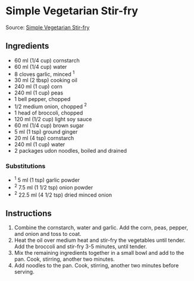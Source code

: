 # Simple Vegetarian Stir-fry #

Source: [Simple Vegetarian Stir-fry](http://www.geniuskitchen.com/recipe/simple-vegetarian-stir-fry-398989)

## Ingredients ##
* 60 ml (1/4 cup) cornstarch
* 60 ml (1/4 cup) water
* 8 cloves garlic, minced <sup>1</sup>
* 30 ml (2 tbsp) cooking oil
* 240 ml (1 cup) corn
* 240 ml (1 cup) peas
* 1 bell pepper, chopped
* 1/2 medium onion, chopped <sup>2</sup>
* 1 head of broccoli, chopped
* 120 ml (1/2 cup) light soy sauce
* 60 ml (1/4 cup) brown sugar
* 5 ml (1 tsp) ground ginger
* 20 ml (4 tsp) cornstarch
* 240 ml (1 cup) water
* 2 packages udon noodles, boiled and drained

### Substitutions ###
* <sup>1</sup> 5 ml (1 tsp) garlic powder
* <sup>2</sup> 7.5 ml (1 1/2 tsp) onion powder
* <sup>2</sup> 22.5 ml (4 1/2 tsp) dried minced onion

## Instructions ##
1. Combine the cornstarch, water and garlic. Add the corn, peas, pepper, and onion and toss to coat.
1. Heat the oil over medium heat and stir-fry the vegetables until tender. Add the broccoli and stir-fry 3-5 minutes, until tender.
1. Mix the remaining ingredients together in a small bowl and add to the pan. Cook, stirring, another two minutes.
1. Add noodles to the pan. Cook, stirring, another two minutes before serving.
